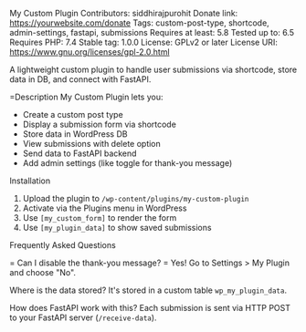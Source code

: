 My Custom Plugin
Contributors: siddhirajpurohit
Donate link: https://yourwebsite.com/donate
Tags: custom-post-type, shortcode, admin-settings, fastapi, submissions
Requires at least: 5.8
Tested up to: 6.5
Requires PHP: 7.4
Stable tag: 1.0.0
License: GPLv2 or later
License URI: https://www.gnu.org/licenses/gpl-2.0.html

A lightweight custom plugin to handle user submissions via shortcode, store data in DB, and connect with FastAPI.

=Description 
My Custom Plugin lets you:
- Create a custom post type
- Display a submission form via shortcode
- Store data in WordPress DB
- View submissions with delete option
- Send data to FastAPI backend
- Add admin settings (like toggle for thank-you message)

Installation 
1. Upload the plugin to `/wp-content/plugins/my-custom-plugin`
2. Activate via the Plugins menu in WordPress
3. Use `[my_custom_form]` to render the form
4. Use `[my_plugin_data]` to show saved submissions

Frequently Asked Questions

= Can I disable the thank-you message? =
Yes! Go to Settings > My Plugin and choose "No".

Where is the data stored? 
It's stored in a custom table `wp_my_plugin_data`.

How does FastAPI work with this? 
Each submission is sent via HTTP POST to your FastAPI server (`/receive-data`).


